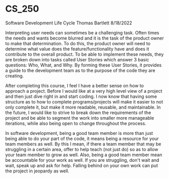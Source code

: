 # CS_250
Software Development Life Cycle
Thomas Bartlett
8/18/2022

Interpreting user needs can sometimes be a challenging task. Often times the needs and wants become blurred and it is the task of the product owner to make that determination. To do this, the product owner will need to determine what value does the feature/functionality have and does it contribute to the overall product. To be able to implement these needs, they are broken down into tasks called User Stories which answer 3 basic questions: Who, What, and Why. By forming these User Stories, it provides a guide to the development team as to the purpose of the code they are creating.

After completing this course, I feel I have a better sense on how to approach a project. Before I would like at a very high level view of a project and then just dive right in and start coding. I now know that having some structure as to how to complete programs/projects will make it easier to not only complete it, but make it more readable, reusable, and maintainable. In the future, I would like to strive to break down the requirements of the project and be able to segment the work into smaller more manageable iterations, while also being open to change throughout the process.

In software development, being a good team member is more than just being able to do your part of the code, it means being a resource for your team members as well. By this I mean, if there a team member that may be struggling in a certain area, offer to help teach (not just do) so as to allow your team member to grow as well. Also, being a good team member mean be accountable for your work as well. If you are struggling, don't wait and wait, speak up and ask for help. Falling behind on your own work can put the project in jeopardy as well.

